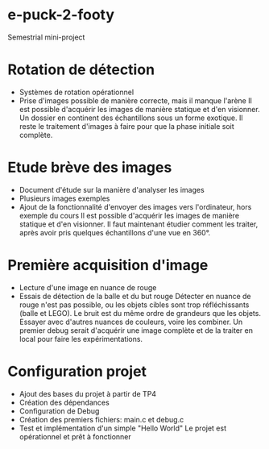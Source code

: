 # e-puck-2-footy
Semestrial mini-project

# Rotation de détection
+ Systèmes de rotation opérationnel
+ Prise d'images possible de manière correcte, mais il manque l'arène
Il est possible d'acquérir les images de manière statique et d'en visionner. Un dossier en continent des échantillons sous un forme exotique.
Il reste le traitement d'images à faire pour que la phase initiale soit complète.

# Etude brève des images
+ Document d'étude sur la manière d'analyser les images
+ Plusieurs images exemples
+ Ajout de la fonctionnalité d'envoyer des images vers l'ordinateur, hors exemple du cours
Il est possible d'acquérir les images de manière statique et d'en visionner. Il faut maintenant étudier comment les traiter, après avoir pris quelques échantillons d'une vue en 360°.


# Première acquisition d'image
+ Lecture d'une image en nuance de rouge
+ Essais de détection de la balle et du but rouge
Détecter en nuance de rouge n'est pas possible, ou les objets cibles sont trop réfléchissants (balle et LEGO).
Le bruit est du même ordre de grandeurs que les objets. Essayer avec d'autres nuances de couleurs, voire les combiner.
Un premier debug serait d'acquérir une image complète et de la traiter en local pour faire les expérimentations.

# Configuration projet
+ Ajout des bases du projet à partir de TP4
+ Création des dépendances
+ Configuration de Debug
+ Création des premiers fichiers: main.c et debug.c
+ Test et implémentation d'un simple "Hello World"
Le projet est opérationnel et prêt à fonctionner